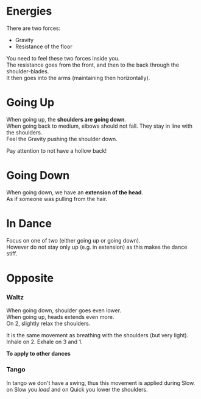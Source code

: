# Energies  
  
There are two forces:  
  
- Gravity  
- Resistance of the floor  
  
You need to feel these two forces inside you.  
The resistance goes from the front, and then to the back through the shoulder-blades.  
It then goes into the arms (maintaining then horizontally).  
  
# Going Up  
  
When going up, the **shoulders are going down**.  
When going back to medium, elbows should not fall. They stay in line with the shoulders.  
Feel the Gravity pushing the shoulder down.  
  
Pay attention to not have a hollow back!  
  
# Going Down  
  
When going down, we have an **extension of the head**.  
As if someone was pulling from the hair.  
  
# In Dance  
  
Focus on one of two (either going up or going down).  
However do not stay only up (e.g. in extension) as this makes the dance stiff.  
  
# Opposite  
  
### Waltz  
  
When going down, shoulder goes even lower.  
When going up, heads extends even more.  
On 2, slightly relax the shoulders.  
  
It is the same movement as breathing with the shoulders (but very light).  
Inhale on 2. Exhale on 3 and 1.  
  
**To apply to other dances**  
  
### Tango  
  
In tango we don't have a swing, thus this movement is applied during Slow.  
on Slow you *load* and on Quick you lower the shoulders.  
